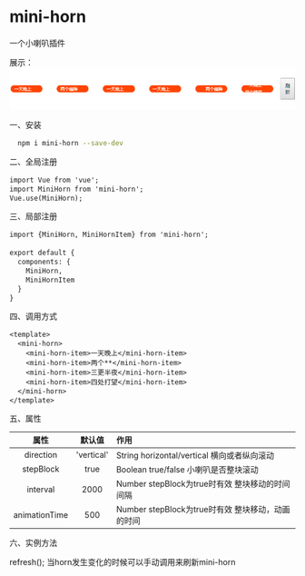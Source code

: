 # mini-horn

一个小喇叭插件

展示：
![alt demo](/static/a.gif)

一、安装
```bash
  npm i mini-horn --save-dev
```

二、全局注册

```vue
import Vue from 'vue';
import MiniHorn from 'mini-horn';
Vue.use(MiniHorn);
```
三、局部注册
```vue
import {MiniHorn, MiniHornItem} from 'mini-horn';

export default {
  components: {
    MiniHorn,
    MiniHornItem
  }
}

```

四、调用方式
```vue
<template>
  <mini-horn>
    <mini-horn-item>一天晚上</mini-horn-item>
    <mini-horn-item>两个**</mini-horn-item>
    <mini-horn-item>三更半夜</mini-horn-item>
    <mini-horn-item>四处打望</mini-horn-item>
  </mini-horn>
</template>
```

五、属性

| 属性 | 默认值 | 作用 |
| :------: | :------: | :------ |
| direction | 'vertical' | String horizontal/vertical 横向或者纵向滚动 |
| stepBlock | true | Boolean true/false 小喇叭是否整块滚动 |
| interval | 2000 | Number stepBlock为true时有效 整块移动的时间间隔|
| animationTime | 500 | Number stepBlock为true时有效 整块移动，动画的时间 |

六、实例方法

refresh(); 当horn发生变化的时候可以手动调用来刷新mini-horn
